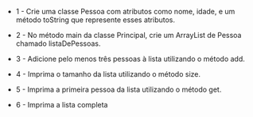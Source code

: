 - 1 - Crie uma classe Pessoa com atributos como nome, idade, e um método toString que represente esses atributos.

- 2 - No método main da classe Principal, crie um ArrayList de Pessoa chamado listaDePessoas.

- 3 - Adicione pelo menos três pessoas à lista utilizando o método add.

- 4 - Imprima o tamanho da lista utilizando o método size.

- 5 - Imprima a primeira pessoa da lista utilizando o método get.

- 6 - Imprima a lista completa
